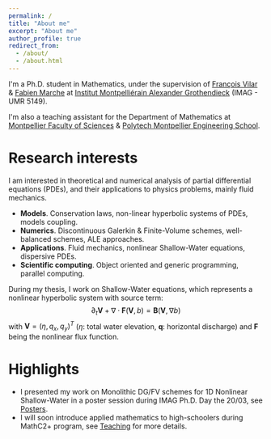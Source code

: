 ```yaml
---
permalink: /
title: "About me"
excerpt: "About me"
author_profile: true
redirect_from: 
  - /about/
  - /about.html
---
```


I'm a Ph.D. student in Mathematics, under the supervision of [François Vilar](https://vilar.perso.math.cnrs.fr) & [Fabien Marche](https://imag.umontpellier.fr/~marche/) at [Institut Montpelliérain Alexander Grothendieck](https://imag.umontpellier.fr) (IMAG - UMR 5149).

I'm also a teaching assistant for the Department of Mathematics at [Montpellier Faculty of Sciences](https://sciences.edu.umontpellier.fr) & [Polytech Montpellier Engineering School](https://www.polytech.umontpellier.fr).

Research interests
======
I am interested in theoretical and numerical analysis of partial differential equations (PDEs), and their applications to physics problems, mainly fluid mechanics.

- <b>Models</b>. Conservation laws, non-linear hyperbolic systems of PDEs, models coupling.
- <b>Numerics</b>. Discontinuous Galerkin & Finite-Volume schemes, well-balanced schemes, ALE approaches.
- <b>Applications</b>. Fluid mechanics, nonlinear Shallow-Water equations, dispersive PDEs.
- <b>Scientific computing</b>. Object oriented and generic programming, parallel computing.

During my thesis, I work on Shallow-Water equations, which represents a nonlinear hyperbolic system with source term: 
$$\partial_t\textbf{V}+\nabla \cdot \textbf{F}\left(\textbf{V},b\right)=\textbf{B}(\textbf{V},\nabla b)$$
with $\textbf{V}=(\eta,q_x,q_y)^T$ ($\eta$: total water elevation, $\textbf{q}$: horizontal discharge) and $\textbf{F}$ being the nonlinear flux function.

Highlights
======
- I presented my work on Monolithic DG/FV schemes for 1D Nonlinear Shallow-Water in a poster session during IMAG Ph.D. Day the 20/03, see [Posters](https://sachacardonna.github.io/talks).
- I will soon introduce applied mathematics to high-schoolers during MathC2+ program, see [Teaching](https://sachacardonna.github.io/teaching) for more details.
